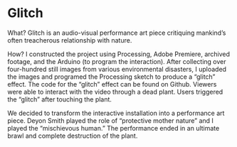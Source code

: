 # Glitch
What? Glitch is an audio-visual performance art piece critiquing mankind’s often treacherous relationship with nature.

How? I constructed the project using Processing, Adobe Premiere, archived footage, and the Arduino (to program the interaction). After collecting over four-hundred still images from various environmental disasters, I uploaded the images and programed the Processing sketch to produce a “glitch” effect. The code for the “glitch” effect can be found on Github. Viewers were able to interact with the video through a dead plant. Users triggered the “glitch” after touching the plant. 

We decided to transform the interactive installation into a performance art piece. Deyon Smith played the role of “protective mother nature” and I played the “mischievous human.” The performance ended in an ultimate brawl and complete destruction of the plant. 
